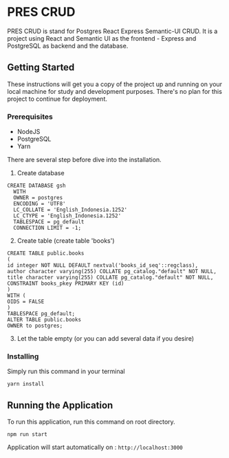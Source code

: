 # PRES CRUD

PRES CRUD is stand for Postgres React Express Semantic-UI CRUD. It is a project using React and Semantic UI as the frontend - Express and PostgreSQL as backend and the database.

## Getting Started

These instructions will get you a copy of the project up and running on your local machine for study and development purposes. There's no plan for this project to continue for deployment.

### Prerequisites

- NodeJS
- PostgreSQL
- Yarn

There are several step before dive into the installation.

1. Create database

```
CREATE DATABASE gsh
  WITH
  OWNER = postgres
  ENCODING = 'UTF8'
  LC_COLLATE = 'English_Indonesia.1252'
  LC_CTYPE = 'English_Indonesia.1252'
  TABLESPACE = pg_default
  CONNECTION LIMIT = -1;
```

2. Create table (create table 'books')

```
CREATE TABLE public.books
(
id integer NOT NULL DEFAULT nextval('books_id_seq'::regclass),
author character varying(255) COLLATE pg_catalog."default" NOT NULL,
title character varying(255) COLLATE pg_catalog."default" NOT NULL,
CONSTRAINT books_pkey PRIMARY KEY (id)
)
WITH (
OIDS = FALSE
)
TABLESPACE pg_default;
ALTER TABLE public.books
OWNER to postgres;
```

3. Let the table empty (or you can add several data if you desire)

### Installing

Simply run this command in your terminal

```
yarn install
```

## Running the Application

To run this application, run this command on root directory.

```
npm run start
```

Application will start automatically on : `http://localhost:3000`
